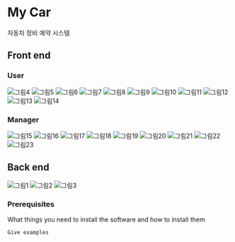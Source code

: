 # My Car

자동차 정비 예약 시스템

## Front end

### User

![그림4](https://github.com/Gh-js/2nd_prj/assets/142857148/1e0d12b5-d6b5-427e-ba6a-97f5fcc448c6)
![그림5](https://github.com/Gh-js/2nd_prj/assets/142857148/1c224e3b-6515-4797-bf1f-2ee4a66e78ed)
![그림6](https://github.com/Gh-js/2nd_prj/assets/142857148/759f9672-958c-42cc-80e5-724f9bc859df)
![그림7](https://github.com/Gh-js/2nd_prj/assets/142857148/3ffc0d19-03a6-40ca-aa5e-e6f2688494bd)
![그림8](https://github.com/Gh-js/2nd_prj/assets/142857148/9aff621e-e3ec-4ba0-be41-56ea651ee946)
![그림9](https://github.com/Gh-js/2nd_prj/assets/142857148/5bf47caa-fc6e-4b73-b85e-02a2cbc30aca)
![그림10](https://github.com/Gh-js/2nd_prj/assets/142857148/561c1c99-9d8d-4fe3-be9b-c7068e5211b7)
![그림11](https://github.com/Gh-js/2nd_prj/assets/142857148/dc7c6053-7f48-42d8-aef9-7fdfda5834b6)
![그림12](https://github.com/Gh-js/2nd_prj/assets/142857148/ff18e9bb-8117-466a-89dc-4af5c374d134)
![그림13](https://github.com/Gh-js/2nd_prj/assets/142857148/6ab00c46-0750-4849-9269-9eb1b80219da)
![그림14](https://github.com/Gh-js/2nd_prj/assets/142857148/a3c3d8b8-6aa3-4871-a34c-d2abe1cc05c8)

### Manager

![그림15](https://github.com/Gh-js/2nd_prj/assets/142857148/445a567a-1915-41f4-a739-30685838cefa)
![그림16](https://github.com/Gh-js/2nd_prj/assets/142857148/43baca43-f2d0-4e3d-ba65-71b3269b7f24)
![그림17](https://github.com/Gh-js/2nd_prj/assets/142857148/de7e5e1a-c44b-4a5b-885a-40f555a91fe6)
![그림18](https://github.com/Gh-js/2nd_prj/assets/142857148/985f52cb-16ed-4199-b44d-b070fe9b864a)
![그림19](https://github.com/Gh-js/2nd_prj/assets/142857148/2552021c-8b47-4aea-9a10-facaab8d16c4)
![그림20](https://github.com/Gh-js/2nd_prj/assets/142857148/50feb39e-ab9f-4748-9a87-99b45b0ca2c2)
![그림21](https://github.com/Gh-js/2nd_prj/assets/142857148/18070221-cb6a-4f4e-988d-d8c555ec7d3b)
![그림22](https://github.com/Gh-js/2nd_prj/assets/142857148/f201f1ed-7772-47e0-ae5b-a3af7195ac64)
![그림23](https://github.com/Gh-js/2nd_prj/assets/142857148/f0cba0ae-a0f1-4114-b0f3-a7f8b0ac0718)

## Back end

![그림1](https://github.com/Gh-js/2nd_prj/assets/142857148/49c0bdc6-0fde-4b79-a3b4-8301ba4a7761)
![그림2](https://github.com/Gh-js/2nd_prj/assets/142857148/5ff4efa4-e323-4c5c-911f-a80d7fa4fabd)
![그림3](https://github.com/Gh-js/2nd_prj/assets/142857148/e2b4c786-9248-4d9f-b7a2-a4a37c946081)

### Prerequisites

What things you need to install the software and how to install them

```
Give examples
```
